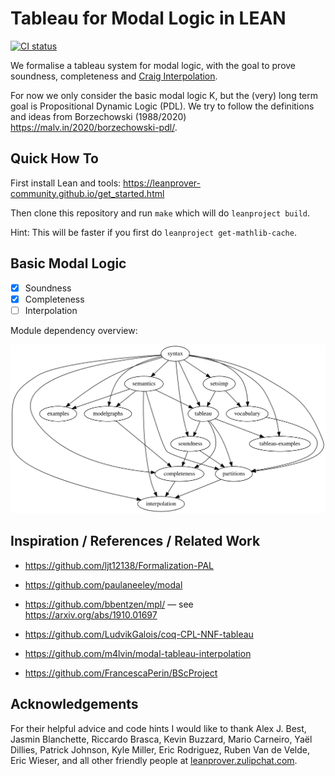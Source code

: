 # Tableau for Modal Logic in LEAN

[![CI status](https://github.com/m4lvin/tablean/actions/workflows/build.yml/badge.svg)](https://github.com/m4lvin/tablean/actions/workflows/build.yml)

We formalise a tableau system for modal logic, with the goal to prove soundness, completeness and [Craig Interpolation](https://en.wikipedia.org/wiki/Craig_interpolation).

For now we only consider the basic modal logic K, but the (very) long term goal is Propositional Dynamic Logic (PDL).
We try to follow the definitions and ideas from Borzechowski (1988/2020) <https://malv.in/2020/borzechowski-pdl/>.


## Quick How To

First install Lean and tools: <https://leanprover-community.github.io/get_started.html>

Then clone this repository and run `make` which will do `leanproject build`.

Hint: This will be faster if you first do `leanproject get-mathlib-cache`.


## Basic Modal Logic

- [x] Soundness
- [x] Completeness
- [ ] Interpolation

Module dependency overview:

![Dependency graph](./dependencies.svg)


## Inspiration / References / Related Work

- https://github.com/ljt12138/Formalization-PAL

- https://github.com/paulaneeley/modal

- https://github.com/bbentzen/mpl/ — see https://arxiv.org/abs/1910.01697

- https://github.com/LudvikGalois/coq-CPL-NNF-tableau

- https://github.com/m4lvin/modal-tableau-interpolation

- https://github.com/FrancescaPerin/BScProject


## Acknowledgements

For their helpful advice and code hints I would like to thank
Alex J. Best,
Jasmin Blanchette,
Riccardo Brasca,
Kevin Buzzard,
Mario Carneiro,
Yaël Dillies,
Patrick Johnson,
Kyle Miller,
Eric Rodriguez,
Ruben Van de Velde,
Eric Wieser,
and all other friendly people at [leanprover.zulipchat.com](https://leanprover.zulipchat.com/).
